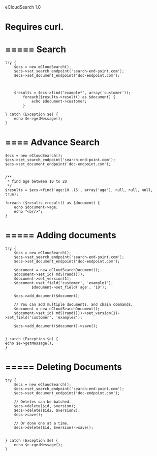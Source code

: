 eCloudSearch 1.0

Requires curl.
=====



=====
Search
=====
	try {
		$ecs = new eCloudSearch();
		$ecs->set_search_endpoint('search-end-point.com');
		$ecs->set_document_endpoint('doc-endpoint.com');



		$results = $ecs->find('example*', array('customer'));
			foreach($results->result() as $document) {
				echo $document->customer;
			}

	} catch (Exception $e) {
		echo $e->getMessage();
	}

====
Advance Search
====

    $ecs = new eCloudSearch();
    $ecs->set_search_endpoint('search-end-point.com');
    $ecs->set_document_endpoint('doc-endpoint.com');


    /**
     * find age between 10 to 20
     */
    $results = $ecs->find('age:10..15', array('age'), null, null, null, true);

    foreach ($results->result() as $document) {
        echo $document->age;
        echo "<br/>";
    }

=====
Adding documents
=====

	try {
		$ecs = new eCloudSearch();
		$ecs->set_search_endpoint('search-end-point.com');
		$ecs->set_document_endpoint('doc-endpoint.com');

		$document = new eCloudSearchDocument();
		$document->set_id( md5(rand()));
		$document->set_version(1);
		$document->set_field('customer', 'example1');
                $document->set_field('age', '10');

		$ecs->add_document($document);

		// You can add multiple documents, and chain commands.
		$document = new eCloudSearchDocument();
		$document->set_id( md5(rand()))->set_version(1)->set_field('customer', 'example2');

		$ecs->add_document($document)->save();


	} catch (Exception $e) {
	echo $e->getMessage();
	}

=====
Deleting Documents
=====

	try {
		$ecs = new eCloudSearch();
		$ecs->set_search_endpoint('search-end-point.com');
		$ecs->set_document_endpoint('doc-endpoint.com');

		// Deletes can be batched.
		$ecs->delete($id, $version);
		$ecs->delete($id2, $version2);
		$ecs->save();

		// Or done one at a time.
		$ecs->delete($id, $version)->save();


	} catch (Exception $e) {
		echo $e->getMessage();
	}

